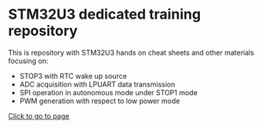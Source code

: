 # STM32U3 dedicated training repository

This is repository with STM32U3 hands on cheat sheets and other materials focusing on:

- STOP3 with RTC wake up source
- ADC acquisition with LPUART data transmission 
- SPI operation in autonomous mode under STOP1 mode
- PWM generation with respect to low power mode

[Click to go to page](https://rristm.github.io/tomas_materials_v2/jank-st/stm32U3_training_materials/master)

